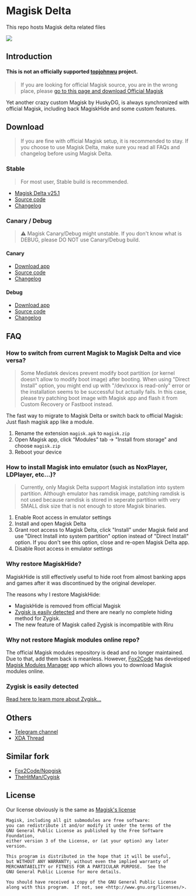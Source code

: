 # Magisk Delta

This repo hosts Magisk delta related files

![](https://github.com/topjohnwu/Magisk/raw/master/docs/images/logo.png)

## Introduction

#### **This is not an officially supported [topjohnwu](https://github.com/topjohnwu) project**. 

> If you are looking for official Magisk source, you are in the wrong place, please [go to this page and download Official Magisk](https://github.com/topjohnwu/Magisk)

Yet another crazy custom Magisk by HuskyDG, is always synchronized with official Magisk, including back MagiskHide and some custom features.

## Download

> If you are fine with official Magisk setup, it is recommended to stay. If you choose to use Magisk Delta, make sure you read all FAQs and changelog before using Magisk Delta.

### Stable

> For most user, Stable build is recommended.

- [Magisk Delta v25.1](https://huskydg.github.io/download/magisk/25.1-delta-2.apk)
- [Source code](https://huskydg.github.io/download/magisk/25.1-delta-2.zip)
- [Changelog](https://github.com/HuskyDG/magisk-files/blob/main/note_stable.md)


### Canary / Debug

> ⚠ Magisk Canary/Debug might unstable. If you don't know what is DEBUG, please DO NOT use Canary/Debug build.

#### Canary

- [Download app](https://huskydg.github.io/magisk-files/app-release.apk)
- [Source code](https://huskydg.github.io/magisk-files/source-code.zip)
- [Changelog](https://github.com/HuskyDG/magisk-files/blob/main/note.md)

#### Debug

- [Download app](https://huskydg.github.io/magisk-files/app-debug.apk)
- [Source code](https://huskydg.github.io/magisk-files/source-code_debug.zip)
- [Changelog](https://github.com/HuskyDG/magisk-files/blob/main/note_debug.md)

## FAQ

### How to switch from current Magisk to Magisk Delta and vice versa?

> Some Mediatek devices prevent modify boot partition (or kernel doesn't allow to modify boot image) after booting. When using "Direct Install" option, you might end up with "/dev/xxxx is read-only" error or the installation seems to be successful but actually fails. In this case, please try patching boot image with Magisk app and flash it from Custom Recovery or Fastboot instead. 

The fast way to migrate to Magisk Delta or switch back to official Magisk: Just flash magisk app like a module.

1. Rename the extension `magisk.apk` to `magisk.zip`
2. Open Magisk app, click "Modules" tab -> "Install from storage" and choose `magisk.zip`
3. Reboot your device


### How to install Magisk into emulator (such as NoxPlayer, LDPlayer, etc...)?

> Currently, only Magisk Delta support Magisk installation into system partition. Although emulator has ramdisk image, patching ramdisk is not used because ramdisk is stored in seperate partition with very SMALL disk size that is not enough to store Magisk binaries.

1. Enable Root access in emulator settings
2. Install and open Magisk Delta
3. Grant root access to Magisk Delta, click "Install" under Magisk field and use "Direct Install into system partition" option instead of "Direct Install" option. If you don't see this option, close and re-open Magisk Delta app.
4. Disable Root access in emulator settings

### Why restore MagiskHide?

MagiskHide is still effectively useful to hide root from almost banking apps and games after it was discontinued by the original developer. 

The reasons why I restore MagiskHide:
- MagiskHide is removed from official Magisk
- [Zygisk is easily detected](#zygisk-is-easily-detected) and there are nearly no complete hiding method for Zygisk.
- The new feature of Magisk called Zygisk is incompatible with Riru

### Why not restore Magisk modules online repo?

The official Magisk modules repository is dead and no longer maintained. Due to that, add them back is meanless. However, [Fox2Code](https://github.com/Fox2Code) has developed [Magisk Modules Manager](https://github.com/Fox2Code/FoxMagiskModuleManager)  app which allows you to download Magisk modules online.

### Zygisk is easily detected

[Read here to learn more about Zygisk...](https://huskydg.github.io/blog/zygisk-can-be-detected-very-easily)


## Others

- [Telegram channel](https://t.me/magiskdelta)
- [XDA Thread](https://forum.xda-developers.com/t/discussion-custom-magisk-delta.4460555/#post-87060311)

## Similar fork

- [Fox2Code/Nopgisk](http://github.com/Fox2Code/Nopgisk)
- [TheHitMan/Cygisk](http://github.com/Cygisk/Cygisk)

## License

Our license obviously is the same as [Magisk's license](https://github.com/topjohnwu/Magisk#License)

```
Magisk, including all git submodules are free software:
you can redistribute it and/or modify it under the terms of the
GNU General Public License as published by the Free Software Foundation,
either version 3 of the License, or (at your option) any later version.

This program is distributed in the hope that it will be useful,
but WITHOUT ANY WARRANTY; without even the implied warranty of
MERCHANTABILITY or FITNESS FOR A PARTICULAR PURPOSE.  See the
GNU General Public License for more details.

You should have received a copy of the GNU General Public License
along with this program.  If not, see <http://www.gnu.org/licenses/>.
```
